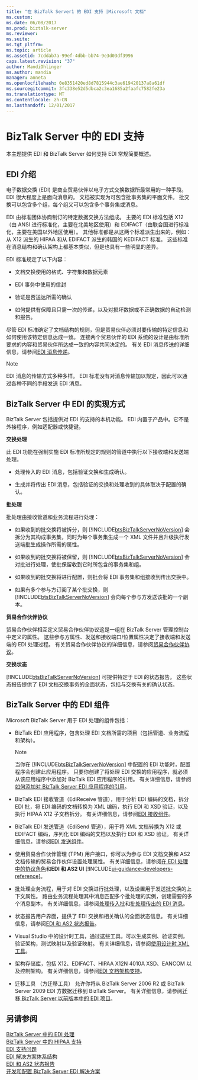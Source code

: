 ```yaml
---
title: "在 BizTalk Server1 的 EDI 支持 |Microsoft 文档"
ms.custom: 
ms.date: 06/08/2017
ms.prod: biztalk-server
ms.reviewer: 
ms.suite: 
ms.tgt_pltfrm: 
ms.topic: article
ms.assetid: 7cddab7a-99ef-4dbb-bb74-9e3d03df3996
caps.latest.revision: "37"
author: MandiOhlinger
ms.author: mandia
manager: anneta
ms.openlocfilehash: 0e8351420ed8d7815944c3ae619420137a8a61df
ms.sourcegitcommit: 3fc338e52d5dbca2c3ea1685a2faafc7582fe23a
ms.translationtype: MT
ms.contentlocale: zh-CN
ms.lasthandoff: 12/01/2017
---
```

# <a name="edi-support-in-biztalk-server"></a>BizTalk Server 中的 EDI 支持
本主题提供 EDI 和 BizTalk Server 如何支持 EDI 常规简要概述。  
  
## <a name="introduction-to-edi"></a>EDI 介绍  
 电子数据交换 (EDI) 是商业贸易伙伴以电子方式交换数据所最常用的一种手段。 EDI 很大程度上是面向消息的。 文档被实现为可包含批事务集的平面文件。 批交换可以包含多个组，每个组又可以包含多个事务集或消息。  
  
 EDI 由标准团体协商制订的特定数据交换方法组成。 主要的 EDI 标准包括 X12（由 ANSI 进行标准化，主要在北美地区使用）和 EDIFACT（由联合国进行标准化，主要在美国以外地区使用）。 其他标准都是从这两个标准派生出来的，例如：从 X12 派生的 HIPAA 和从 EDIFACT 派生的韩国的 KEDIFACT 标准。 这些标准在消息结构和确认架构上都基本类似，但是也具有一些明显的差异。  
  
 EDI 标准规定了以下内容：  
  
-   文档交换使用的格式、字符集和数据元素  
  
-   EDI 事务中使用的信封  
  
-   验证是否送达所需的确认  
  
-   如何提供有保障且只需一次的传递，以及对损坏数据或不正确数据的自动检测和报告。  
  
 尽管 EDI 标准确定了文档结构的规则，但是贸易伙伴必须对要传输的特定信息和如何使用该特定信息达成一致。 连接两个贸易伙伴的 EDI 系统的设计是由标准所要求的内容和贸易伙伴所达成一致的内容共同决定的。 有关 EDI 消息传送的详细信息，请参阅[EDI 消息传递](../core/edi-messaging.md)。  
  
> [!NOTE]
>  EDI 消息的传输方式多种多样。 EDI 标准没有对消息传输加以规定，因此可以通过各种不同的手段发送 EDI 消息。  
  
## <a name="how-edi-is-implemented-in-biztalk-server"></a>BizTalk Server 中 EDI 的实现方式  
 BizTalk Server 包括提供对 EDI 的支持的本机功能。 EDI 内置于产品中。它不是外接程序，例如适配器或快捷键。  
  
 **交换处理**  
  
 此 EDI 功能在强制实施 EDI 标准所规定的规则的管道中执行以下接收端和发送端处理。  
  
-   处理传入的 EDI 消息，包括验证交换和生成确认。  
  
-   生成并将传出 EDI 消息，包括验证的交换和处理收到的具体取决于配置的确认。  
  
 **批处理**  
  
 批处理由接收管道和业务流程进行处理：  
  
-   如果收到的批交换将被拆分，则 [!INCLUDE[btsBizTalkServerNoVersion](../includes/btsbiztalkservernoversion-md.md)] 会拆分为其构成事务集，同时为每个事务集生成一个 XML 文件并且升级执行发送端批生成操作所需的属性。  
  
-   如果收到的批交换将被保留，则 [!INCLUDE[btsBizTalkServerNoVersion](../includes/btsbiztalkservernoversion-md.md)] 会对批进行处理，使批保留收到它时所包含的事务集和组。  
  
-   如果收到的批交换将进行配置，则批会将 EDI 事务集和组接收到传出交换中。  
  
-   如果有多个参与方订阅了某个批交换，则 [!INCLUDE[btsBizTalkServerNoVersion](../includes/btsbiztalkservernoversion-md.md)] 会向每个参与方发送该批的一个副本。  
  
 **贸易合作伙伴协议**  
  
 贸易合作伙伴相互定义贸易合作伙伴协议这是一组在 BizTalk Server 管理控制台中定义的属性。 这些参与方属性、发送和接收端口/位置属性决定了接收端和发送端的 EDI 处理过程。 有关贸易合作伙伴协议的详细信息，请参阅[贸易合作伙伴协议](../core/trading-partner-agreement.md)。  
  
 **交换状态**  
  
 [!INCLUDE[btsBizTalkServerNoVersion](../includes/btsbiztalkservernoversion-md.md)] 可提供特定于 EDI 的状态报告。 这些状态报告提供了 EDI 文档交换事务的全面状态，包括与交换有关的确认状态。  
  
## <a name="edi-components-in-biztalk-server"></a>BizTalk Server 中的 EDI 组件  
 Microsoft BizTalk Server 用于 EDI 处理的组件包括：  
  
-   BizTalk EDI 应用程序，包含处理 EDI 文档所需的项目（包括管道、业务流程和架构）。  
  
    > [!NOTE]
    >  当你在 [!INCLUDE[btsBizTalkServerNoVersion](../includes/btsbiztalkservernoversion-md.md)] 中配置的 EDI 功能时，配置程序会创建此应用程序。 只要你创建了将处理 EDI 交换的应用程序，就必须从该应用程序中添加对 BizTalk EDI 应用程序的引用。 有关详细信息，请参阅[如何添加对 BizTalk Server EDI 应用程序的引用](http://msdn.microsoft.com/library/7af066fb-372f-4709-b566-c8d6b4a9d782)。  
  
-   BizTalk EDI 接收管道（EdiReceive 管道），用于分析 EDI 编码的文档，拆分 EDI 批，将 EDI 编码的文档转换为 XML 编码，执行 EDI 和 XSD 验证，以及执行 HIPAA X12 子文档拆分。 有关详细信息，请参阅[EDI 接收组件](../core/edi-receive-components.md)。  
  
-   BizTalk EDI 发送管道（EdiSend 管道），用于将 XML 文档转换为 X12 或 EDIFACT 编码，序列化 EDI 编码的文档以及执行 EDI 和 XSD 验证。 有关详细信息，请参阅[EDI 发送组件](../core/edi-send-components.md)。  
  
-   使用贸易合作伙伴管理 (TPM) 用户接口，你可以为参与 EDI 文档交换和 AS2 文档传输的贸易合作伙伴设置处理属性。 有关详细信息，请参阅[在 EDI 处理中的协议角色](../core/the-role-of-agreements-in-edi-processing.md)和**EDI 和 AS2 UI** [!INCLUDE[ui-guidance-developers-reference](../includes/ui-guidance-developers-reference.md)]。
  
-   批处理业务流程，用于对 EDI 交换进行批处理，以及设置用于发送批交换的上下文属性。 路由业务流程处理其中消息匹配多个批处理的实例，创建需要的多个消息副本。 有关详细信息，请参阅[处理传入批](../core/processing-incoming-batches.md)和[批处理传出的 EDI 消息](../core/batching-outgoing-edi-messages.md)。  
  
-   状态报告用户界面，提供了 EDI 交换和相关确认的全面状态信息。 有关详细信息，请参阅[EDI 和 AS2 状态报告](../core/edi-and-as2-status-reporting.md)。  
  
-   Visual Studio 中的设计时工具，通过这些工具，可以生成实例、验证实例，验证架构，测试映射以及验证映射。 有关详细信息，请参阅[使用设计时 XML 工具](../core/using-design-time-xml-tools.md)。  
  
-   架构存储库，包括 X12、EDIFACT、HIPAA X12N 4010A XSD、EANCOM 以及控制架构。 有关详细信息，请参阅[EDI 文档架构支持](../core/edi-document-schema-support.md)。  
  
-   迁移工具 （方迁移工具） 允许你将从 BizTalk Server 2006 R2 或 BizTalk Server 2009 EDI 方数据迁移到 BizTalk Server。 有关详细信息，请参阅[迁移 BizTalk Server 以前版本中的 EDI 项目](http://msdn.microsoft.com/library/b956a97e-03d0-47ea-a2ce-c07a339c0f2c)。  
  
## <a name="see-also"></a>另请参阅  
 [BizTalk Server 中的 EDI 处理](../core/edi-processing-in-biztalk-server.md)   
 [BizTalk Server 中的 HIPAA 支持](../core/hipaa-support-in-biztalk-server.md)   
 [EDI 支持问题](../core/edi-support-issues.md)   
 [EDI 解决方案体系结构](../core/edi-solution-architecture.md)   
 [EDI 和 AS2 状态报告](../core/edi-and-as2-status-reporting.md)   
 [开发和配置 BizTalk Server EDI 解决方案](../core/developing-and-configuring-biztalk-server-edi-solutions.md)